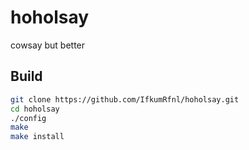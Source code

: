 # hoholsay
cowsay but better
## Build
```bash
git clone https://github.com/IfkumRfnl/hoholsay.git
cd hoholsay
./config
make
make install
```
